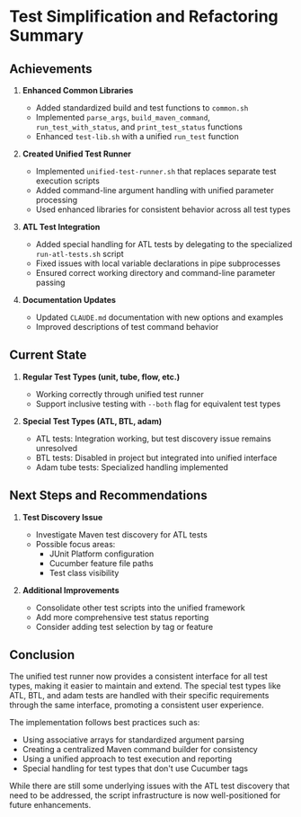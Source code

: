 # Test Simplification and Refactoring Summary

## Achievements

1. **Enhanced Common Libraries**
   - Added standardized build and test functions to `common.sh`
   - Implemented `parse_args`, `build_maven_command`, `run_test_with_status`, and `print_test_status` functions
   - Enhanced `test-lib.sh` with a unified `run_test` function

2. **Created Unified Test Runner**
   - Implemented `unified-test-runner.sh` that replaces separate test execution scripts
   - Added command-line argument handling with unified parameter processing
   - Used enhanced libraries for consistent behavior across all test types

3. **ATL Test Integration**
   - Added special handling for ATL tests by delegating to the specialized `run-atl-tests.sh` script
   - Fixed issues with local variable declarations in pipe subprocesses
   - Ensured correct working directory and command-line parameter passing

4. **Documentation Updates**
   - Updated `CLAUDE.md` documentation with new options and examples
   - Improved descriptions of test command behavior

## Current State

1. **Regular Test Types (unit, tube, flow, etc.)**
   - Working correctly through unified test runner
   - Support inclusive testing with `--both` flag for equivalent test types

2. **Special Test Types (ATL, BTL, adam)**
   - ATL tests: Integration working, but test discovery issue remains unresolved
   - BTL tests: Disabled in project but integrated into unified interface
   - Adam tube tests: Specialized handling implemented

## Next Steps and Recommendations

1. **Test Discovery Issue**
   - Investigate Maven test discovery for ATL tests
   - Possible focus areas:
     - JUnit Platform configuration
     - Cucumber feature file paths
     - Test class visibility

2. **Additional Improvements**
   - Consolidate other test scripts into the unified framework
   - Add more comprehensive test status reporting
   - Consider adding test selection by tag or feature

## Conclusion

The unified test runner now provides a consistent interface for all test types, making it easier to maintain and extend. The special test types like ATL, BTL, and adam tests are handled with their specific requirements through the same interface, promoting a consistent user experience.

The implementation follows best practices such as:
- Using associative arrays for standardized argument parsing
- Creating a centralized Maven command builder for consistency
- Using a unified approach to test execution and reporting
- Special handling for test types that don't use Cucumber tags

While there are still some underlying issues with the ATL test discovery that need to be addressed, the script infrastructure is now well-positioned for future enhancements.